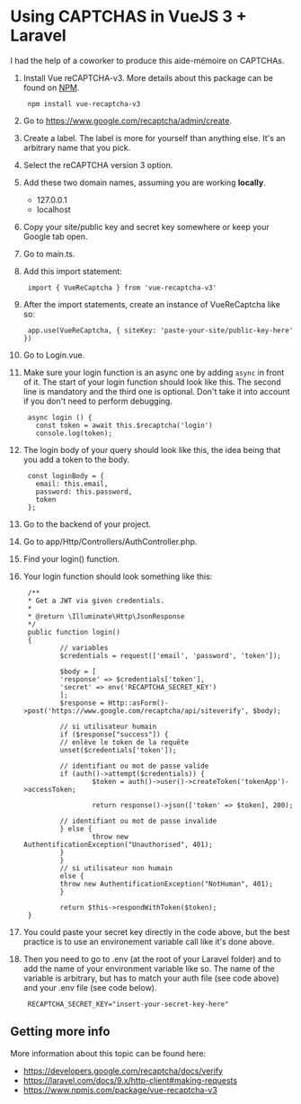 # Using CAPTCHAS in VueJS 3 + Laravel

I had the help of a coworker to produce this aide-mémoire on CAPTCHAs.

1. Install Vue reCAPTCHA-v3. More details about this package can be found on [NPM](https://www.npmjs.com/package/vue-recaptcha-v3).

        npm install vue-recaptcha-v3

1. Go to https://www.google.com/recaptcha/admin/create.
1. Create a label. The label is more for yourself than anything else. It's an arbitrary name that you pick.
1. Select the reCAPTCHA version 3 option.
1. Add these two domain names, assuming you are working **locally**. 
    - 127.0.0.1
    - localhost
1. Copy your site/public key and secret key somewhere or keep your Google tab open.
1. Go to main.ts.
1. Add this import statement:

        import { VueReCaptcha } from 'vue-recaptcha-v3'

1. After the import statements, create an instance of VueReCaptcha like so:

        app.use(VueReCaptcha, { siteKey: 'paste-your-site/public-key-here' })

1. Go to Login.vue.
1. Make sure your login function is an async one by adding <code>async</code> in front of it. The start of your login function should look like this. The second line is mandatory and the third one is optional. Don't take it into account if you don't need to perform debugging.

        async login () {
          const token = await this.$recaptcha('login')
          console.log(token);

1. The login body of your query should look like this, the idea being that you add a token to the body.

        const loginBody = {
          email: this.email,
          password: this.password,
          token
        };

1. Go to the backend of your project.
1. Go to app/Http/Controllers/AuthController.php.
1. Find your login() function.
1. Your login function should look something like this:

        /**
        * Get a JWT via given credentials.
        *
        * @return \Illuminate\Http\JsonResponse
        */
        public function login()
        {
                // variables
                $credentials = request(['email', 'password', 'token']);

                $body = [
                'response' => $credentials['token'],
                'secret' => env('RECAPTCHA_SECRET_KEY')
                ];
                $response = Http::asForm()->post('https://www.google.com/recaptcha/api/siteverify', $body);

                // si utilisateur humain
                if ($response["success"]) {
                // enlève le token de la requête
                unset($credentials['token']);
                
                // identifiant ou mot de passe valide
                if (auth()->attempt($credentials)) {
                        $token = auth()->user()->createToken('tokenApp')->accessToken;
        
                        return response()->json(['token' => $token], 200);

                // identifiant ou mot de passe invalide
                } else {
                        throw new AuthentificationException("Unauthorised", 401);
                }
                }
                // si utilisateur non humain
                else {
                throw new AuthentificationException("NotHuman", 401);
                }

                return $this->respondWithToken($token);
        }

1. You could paste your secret key directly in the code above, but the best practice is to use an environement variable call like it's done above.
1. Then you need to go to .env (at the root of your Laravel folder) and to add the name of your environment variable like so. The name of the variable is arbitrary, but has to match your auth file (see code above) and your .env file (see code below).

        RECAPTCHA_SECRET_KEY="insert-your-secret-key-here"

## Getting more info

More information about this topic can be found here:
- https://developers.google.com/recaptcha/docs/verify
- https://laravel.com/docs/9.x/http-client#making-requests
- https://www.npmjs.com/package/vue-recaptcha-v3
